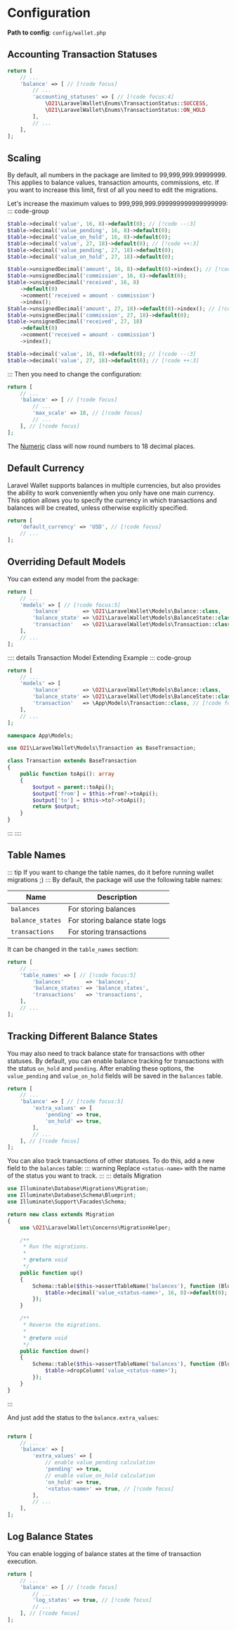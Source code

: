 # Configuration
**Path to config**: `config/wallet.php`

## Accounting Transaction Statuses
```php
return [
    // ...
    'balance' => [ // [!code focus]
        // ...
        'accounting_statuses' => [ // [!code focus:4]
            \O21\LaravelWallet\Enums\TransactionStatus::SUCCESS,
            \O21\LaravelWallet\Enums\TransactionStatus::ON_HOLD
        ],
        // ...
    ],
];
```

## Scaling <Badge type="tip" text="8.1+" />
By default, all numbers in the package are limited to 99,999,999.99999999. This applies to balance values, transaction amounts, commissions, etc.
If you want to increase this limit, first of all you need to edit the migrations.

Let's increase the maximum values to 999,999,999.999999999999999999:
::: code-group
```php [database/migrations/create_balances_table.php]
$table->decimal('value', 16, 8)->default(0); // [!code --:3]
$table->decimal('value_pending', 16, 8)->default(0);
$table->decimal('value_on_hold', 16, 8)->default(0);
$table->decimal('value', 27, 18)->default(0); // [!code ++:3]
$table->decimal('value_pending', 27, 18)->default(0);
$table->decimal('value_on_hold', 27, 18)->default(0);
```
```php [database/migrations/create_transactions_table.php]
$table->unsignedDecimal('amount', 16, 8)->default(0)->index(); // [!code --:6]
$table->unsignedDecimal('commission', 16, 8)->default(0);
$table->unsignedDecimal('received', 16, 8)
    ->default(0)
    ->comment('received = amount - commission')
    ->index();
$table->unsignedDecimal('amount', 27, 18)->default(0)->index(); // [!code ++:6]
$table->unsignedDecimal('commission', 27, 18)->default(0);
$table->unsignedDecimal('received', 27, 18)
    ->default(0)
    ->comment('received = amount - commission')
    ->index();
```
```php [database/migrations/create_balance_states_table.php]
$table->decimal('value', 16, 8)->default(0); // [!code --:3]
$table->decimal('value', 27, 18)->default(0); // [!code ++:3]
```
:::
Then you need to change the configuration:
```php
return [
    // ...
    'balance' => [ // [!code focus]
        // ...
        'max_scale' => 18, // [!code focus]
        // ...
    ], // [!code focus]
];
```

The [Numeric](interfaces.md#numeric) class will now round numbers to 18 decimal places.

## Default Currency
Laravel Wallet supports balances in multiple currencies, but also provides the ability to work conveniently when you only have one main currency.
This option allows you to specify the currency in which transactions and balances will be created, unless otherwise explicitly specified.

```php
return [
    'default_currency' => 'USD', // [!code focus]
    // ...
];
```

## Overriding Default Models

You can extend any model from the package:
```php
return [
    // ...
    'models' => [ // [!code focus:5]
        'balance'       => \O21\LaravelWallet\Models\Balance::class,
        'balance_state' => \O21\LaravelWallet\Models\BalanceState::class,
        'transaction'   => \O21\LaravelWallet\Models\Transaction::class,
    ],
    // ...
];
```

:::: details Transaction Model Extending Example
::: code-group
```php [config/wallet.php]
return [
    // ...
    'models' => [
        'balance'       => \O21\LaravelWallet\Models\Balance::class,
        'balance_state' => \O21\LaravelWallet\Models\BalanceState::class,
        'transaction'   => \App\Models\Transaction::class, // [!code focus]
    ],
    // ...
];
```
```php [app/Models/Transaction.php]
namespace App\Models;

use O21\LaravelWallet\Models\Transaction as BaseTransaction;

class Transaction extends BaseTransaction
{
    public function toApi(): array
    {
        $output = parent::toApi();
        $output['from'] = $this->from?->toApi();
        $output['to'] = $this->to?->toApi();
        return $output;
    }
}
```
:::
::::

## Table Names
::: tip
If you want to change the table names, do it before running wallet migrations ;)
:::
By default, the package will use the following table names:

| Name             | Description                    |
|------------------|--------------------------------|
| `balances`       | For storing balances           |
| `balance_states` | For storing balance state logs |
| `transactions`   | For storing transactions       |

It can be changed in the `table_names` section:
```php
return [
    // ...
    'table_names' => [ // [!code focus:5]
        'balances'       => 'balances',
        'balance_states' => 'balance_states',
        'transactions'   => 'transactions',
    ],
    // ...
];
```

## Tracking Different Balance States
You may also need to track balance state for transactions with other statuses. By default, you can enable balance tracking for transactions with the status `on_hold` and `pending`.
After enabling these options, the `value_pending` and `value_on_hold` fields will be saved in the `balances` table.
```php
return [
    // ...
    'balance' => [ // [!code focus:5]
        'extra_values' => [
            'pending' => true,
            'on_hold' => true,
        ],
        // ...
    ], // [!code focus]
];
```

You can also track transactions of other statuses. 
To do this, add a new field to the `balances` table:
::: warning
Replace `<status-name>` with the name of the status you want to track.
:::
::: details Migration
```php
use Illuminate\Database\Migrations\Migration;
use Illuminate\Database\Schema\Blueprint;
use Illuminate\Support\Facades\Schema;

return new class extends Migration
{
    use \O21\LaravelWallet\Concerns\MigrationHelper;

    /**
     * Run the migrations.
     *
     * @return void
     */
    public function up()
    {
        Schema::table($this->assertTableName('balances'), function (Blueprint $table) {
            $table->decimal('value_<status-name>', 16, 8)->default(0);
        });
    }

    /**
     * Reverse the migrations.
     *
     * @return void
     */
    public function down()
    {
        Schema::table($this->assertTableName('balances'), function (Blueprint $table) {
            $table->dropColumn('value_<status-name>');
        });
    }
}
```
:::

And just add the status to the `balance.extra_values`:
```php

return [
    // ...
    'balance' => [
        'extra_values' => [
            // enable value_pending calculation
            'pending' => true,
            // enable value_on_hold calculation
            'on_hold' => true,
            '<status-name>' => true, // [!code focus]
        ],
        // ...
    ],
];
```

## Log Balance States
You can enable logging of balance states at the time of transaction execution. 
```php
return [
    // ...
    'balance' => [ // [!code focus]
        // ...
        'log_states' => true, // [!code focus]
        // ...
    ], // [!code focus]
];
```
